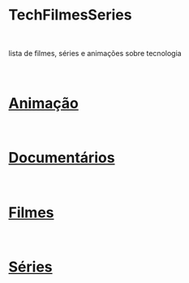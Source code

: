 # TechFilmesSeries
<br>

lista de filmes, séries e animações sobre tecnologia


# <br>[Animação](/techanimation.md)<br>
# <br>[Documentários](/techDocument.md)<br>
# <br>[Filmes](/techFilmes.md)<br>
# <br>[Séries](/techSeries.md)<br>


